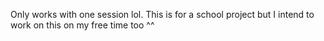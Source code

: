 Only works with one session lol. This is for a school project but I intend to work on this on my free time too ^^
